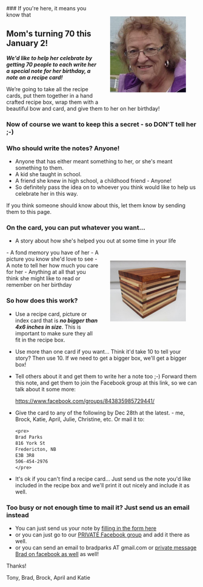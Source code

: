 <img style="border:0; padding:30px;width:200px;float: right;" src="ma.jpg">
### If you're here, it means you know that 

## Mom's turning 70 this January 2! 


***We'd like to help her celebrate by getting 70 people to each write her a special note for her birthday, a note on a recipe card!***

We’re going to take all the recipe cards, put them together in a hand crafted recipe box, wrap them with a beautiful bow and card, and give them to her on her birthday!

### Now of course we want to keep this a secret - so DON'T tell her ;-)

### Who should write the notes? Anyone! 
- Anyone that has either meant something to her, or she's meant something to them.
- A kid she taught in school.
- A friend she knew in high school, a childhood friend - Anyone! 
- So definitely pass the idea on to whoever you think would like to help us celebrate her in this way.


If you think someone should know about this, let them know by sending them to this page.

### On the card, you can put whatever you want... 
- A story about how she's helped you out at some time in your life
<img style="border:0; width:200px; padding:30px;float: right;" src="box1.jpg">
- A fond memory you have of her
- A picture you know she'd love to see
- A note to tell her how much you care for her 
- Anything at all that you think she might like to read or remember on her birthday

### So how does this work?

- Use a recipe card, picture or index card that is ***no bigger than 4x6 inches in size***. This is important to make sure they all fit in the recipe box.
- Use more than one card if you want... Think it'd take 10 to tell your story? Then use 10.  If we need to get a bigger box, we'll get a bigger box!
- Tell others about it and get them to write her a note too ;-) Forward them this note, and get them to join the Facebook group at this link, so we can talk about it some more:

    https://www.facebook.com/groups/843835985729441/

- Give the card to any of the following by Dec 28th at the latest.  - me, Brock, Katie, April, Julie, Christine, etc. Or mail it to:

      <pre>
      Brad Parks
      816 York St
      Fredericton, NB
      E3B 3R8
      506-454-2976
      </pre>
- It's ok if you can't find a recipe card... Just send us the note you'd like included in the recipe box and we'll print it out nicely and include it as well.

### Too busy or not enough time to mail it? Just send us an email instead
- You can just send us your note by [filling in the form here](http://goo.gl/forms/xPw5S11eHP)
- or you can just go to our [PRIVATE Facebook group](https://www.facebook.com/groups/843835985729441/) and add it there as well.
- or you can send an email to bradparks AT gmail.com or [private message Brad on facebook as well](https://www.facebook.com/mrbradparks) as well!

Thanks!

Tony, Brad, Brock, April and Katie


